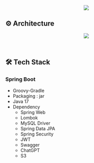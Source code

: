 <p align="center">
  <img src="https://github.com/IRECIPE/IRecipe-Server/assets/90559205/465fcf95-f824-4de2-a1f4-3ea7127c85ee">
</p>


## ⚙️ Architecture
<p align="center">
  <img src="https://github.com/IRECIPE/IRecipe-Server/assets/90559205/6515fb3d-03fa-4f62-bfd6-62b3afdafab4">
</p>
<br/>

## 🛠️ Tech Stack
### Spring Boot
- Groovy-Gradle
- Packaging : jar
- Java 17
- Dependency
  - Spring Web
  - Lombok
  - MySQL Driver
  - Spring Data JPA
  - Spring Security
  - JWT
  - Swagger
  - ChatGPT
  - S3

